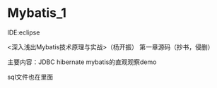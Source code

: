 # Mybatis_1

IDE:eclipse

<深入浅出Mybatis技术原理与实战>（杨开振） 第一章源码（抄书，侵删） 

主要内容：JDBC hibernate mybatis的直观观察demo

sql文件也在里面
